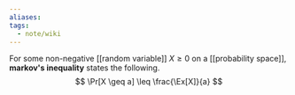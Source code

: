 ```yaml
---
aliases: 
tags:
  - note/wiki
---
```


For some non-negative [[random variable]] $X \geq 0$ on a [[probability space]], **markov's inequality** states the following.
$$
\Pr[X \geq a] \leq \frac{\Ex[X]}{a}
$$
